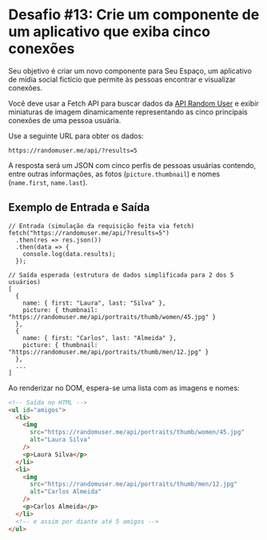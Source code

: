 # Desafio #13: Crie um componente de um aplicativo que exiba cinco conexões

Seu objetivo é criar um novo componente para Seu Espaço, um aplicativo de mídia social fictício que permite às pessoas encontrar e visualizar conexões.

Você deve usar a Fetch API para buscar dados da [API Random User](https://randomuser.me/api/) e exibir miniaturas de imagem dinamicamente representando as cinco principais conexões de uma pessoa usuária.

Use a seguinte URL para obter os dados:

```
https://randomuser.me/api/?results=5
```

A resposta será um JSON com cinco perfis de pessoas usuárias contendo, entre outras informações, as fotos (`picture.thumbnail`) e nomes (`name.first`, `name.last`).

## Exemplo de Entrada e Saída

```console
// Entrada (simulação da requisição feita via fetch)
fetch("https://randomuser.me/api/?results=5")
  .then(res => res.json())
  .then(data => {
    console.log(data.results);
  });

// Saída esperada (estrutura de dados simplificada para 2 dos 5 usuários)
[
  {
    name: { first: "Laura", last: "Silva" },
    picture: { thumbnail: "https://randomuser.me/api/portraits/thumb/women/45.jpg" }
  },
  {
    name: { first: "Carlos", last: "Almeida" },
    picture: { thumbnail: "https://randomuser.me/api/portraits/thumb/men/12.jpg" }
  },
  ...
]
```

Ao renderizar no DOM, espera-se uma lista com as imagens e nomes:

```html
<!-- Saída no HTML -->
<ul id="amigos">
  <li>
    <img
      src="https://randomuser.me/api/portraits/thumb/women/45.jpg"
      alt="Laura Silva"
    />
    <p>Laura Silva</p>
  </li>
  <li>
    <img
      src="https://randomuser.me/api/portraits/thumb/men/12.jpg"
      alt="Carlos Almeida"
    />
    <p>Carlos Almeida</p>
  </li>
  <!-- e assim por diante até 5 amigos -->
</ul>
```
